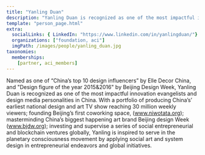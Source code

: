 ```yaml
---
title: "Yanling Duan"
description: "Yanling Duan is recognized as one of the most impactful innovation evangelists and design media personalities in China."
template: "person_page.html"
extra:
  socialLinks: { LinkedIn: "https://www.linkedin.com/in/yanlingduan/"}
  organizations: ["foundation, aci"]
  imgPath: /images/people/yanling_duan.jpg
taxonomies:
  memberships:
    [partner, aci_members]
---
```


Named as one of “China’s top 10 design influencers” by Elle Decor China, and "Design figure of the year 2015&2016" by Beijing Design Week, Yanling Duan is recognized as one of the most impactful innovation evangelists and design media personalities in China. With a portfolio of producing China’s’ earliest national design and art TV show reaching 30 million weekly viewers; founding Beijing’s first coworking space, (www.niwotata.org); masterminding China’s biggest happening art brand Beijing design Week (www.bjdw.org); investing and supervise a series of social entrepreneurial and blockchain ventures globally, Yanling is inspired to serve in the planetary consciousness movement by applying social art and system design in entrepreneurial endeavors and global initiatives. 